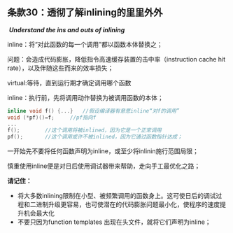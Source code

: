 ## 条款30：透彻了解inlining的里里外外

​	***Understand the ins and outs of inlining***

inline：将“对此函数的每一个调用”都以函数本体替换之；

问题：会造成代码膨胀，降低指令高速缓存装置的击中率（instruction cache hit rate），以及伴随这些而来的效率损失；

virtual:等待，直到运行期才确定调用哪个函数

inline：执行前，先将调用动作替换为被调用函数的本体；

```c++
inline void f() {...}	//假设编译器有意愿inline“对f的调用”
void (*pf)()=f;		//pf指向f
...
f();		//这个调用将被inlined，因为它是一个正常调用
pf();		//这个调用或许不被inlined，因为它通过函数指针达成；
```

一开始先不要将任何函数声明为inline，或至少将inlinin施行范围局限；

慎重使用inline便是对日后使用调试器带来帮助，走向手工最优化之路；

**请记住：**

+ 将大多数inlining限制在小型、被频繁调用的函数身上。这可使日后的调试过程和二进制升级更容易，也可使潜在的代码膨胀问题最小化，使程序的速度提升机会最大化
+ 不要只因为function templates 出现在头文件，就将它们声明为inline；